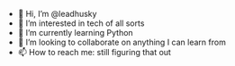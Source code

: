 - 👋 Hi, I’m @leadhusky
- 👀 I’m interested in tech of all sorts
- 🌱 I’m currently learning Python
- 💞️ I’m looking to collaborate on anything I can learn from
- 📫 How to reach me: still figuring that out
